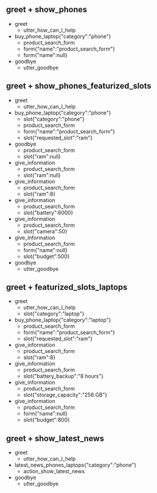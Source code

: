 ## greet + show_phones
* greet
  - utter_how_can_I_help
* buy_phone_laptop{"category":"phone"}
  - product_search_form
  - form{"name":"product_search_form"}
  - form{"name":null}
* goodbye
  - utter_goodbye

## greet + show_phones_featurized_slots

* greet
    - utter_how_can_I_help
* buy_phone_laptop{"category":"phone"}
    - slot{"category":"phone"}
    - product_search_form
    - form{"name":"product_search_form"}
    - slot{"requested_slot":"ram"}
* goodbye
    - product_search_form
    - slot{"ram":null}
* give_information
    - product_search_form
    - slot{"ram":null}
* give_information
    - product_search_form
    - slot{"ram":8}
* give_information
    - product_search_form
    - slot{"battery":6000}
* give_information
    - product_search_form
    - slot{"camera":50}
* give_information
    - product_search_form
    - form{"name":null}
    - slot{"budget":500}
* goodbye
    - utter_goodbye

## greet + featurized_slots_laptops

* greet
    - utter_how_can_I_help
    - slot{"category":"laptop"}
* buy_phone_laptop{"category":"laptop"}
    - product_search_form
    - form{"name":"product_search_form"}
    - slot{"requested_slot":"ram"}
* give_information
    - product_search_form
    - slot{"ram":8}
* give_information
    - product_search_form
    - slot{"battery_backup":"8 hours"}
* give_information
    - product_search_form
    - slot{"storage_capacity":"256 GB"}
* give_information
    - product_search_form
    - form{"name":null}
    - slot{"budget":800}

## greet + show_latest_news
* greet
  - utter_how_can_I_help
* latest_news_phones_laptops{"category":"phone"}
  - action_show_latest_news
* goodbye
  - utter_goodbye
